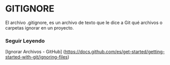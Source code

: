 # GITIGNORE
El archivo .gitignore, es un archivo de texto que le dice a Git qué archivos o carpetas ignorar en un proyecto.

### Seguir Leyendo
[Ignorar Archivos - GitHub] (https://docs.github.com/es/get-started/getting-started-with-git/ignoring-files)
